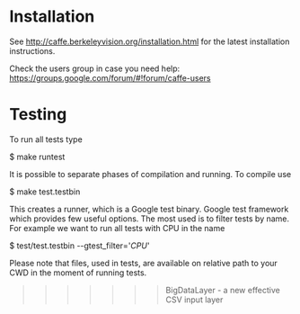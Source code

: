 # Installation

See http://caffe.berkeleyvision.org/installation.html for the latest
installation instructions.

Check the users group in case you need help:
https://groups.google.com/forum/#!forum/caffe-users


# Testing
To run all tests type

  $ make runtest

It is possible to separate phases of compilation and running. To compile use

  $ make test.testbin

This creates a runner, which is a Google test binary. Google test framework
which provides few useful options. The most used is to filter tests by name. For
example we want to run all tests with CPU in the name

  $ test/test.testbin --gtest_filter='*CPU*'

Please note that files, used in tests, are available on relative path to your
CWD in the moment of running tests.
>>>>>>> BigDataLayer - a new effective CSV input layer
